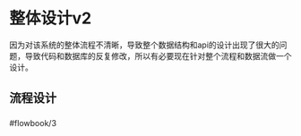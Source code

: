 # 整体设计v2
因为对该系统的整体流程不清晰，导致整个数据结构和api的设计出现了很大的问题，导致代码和数据库的反复修改，所以有必要现在针对整个流程和数据流做一个设计。

## 流程设计
### 


#flowbook/3